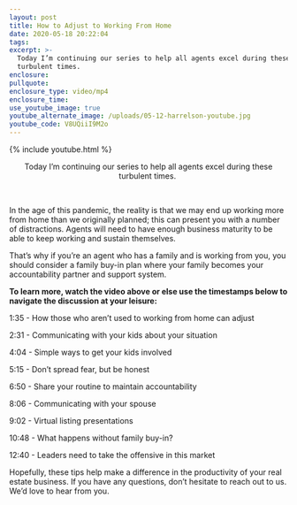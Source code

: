 ```yaml
---
layout: post
title: How to Adjust to Working From Home
date: 2020-05-18 20:22:04
tags:
excerpt: >-
  Today I’m continuing our series to help all agents excel during these
  turbulent times.
enclosure:
pullquote:
enclosure_type: video/mp4
enclosure_time:
use_youtube_image: true
youtube_alternate_image: /uploads/05-12-harrelson-youtube.jpg
youtube_code: V8UQiiI9M2o
---
```


{% include youtube.html %}

<center>Today I&rsquo;m continuing our series to help all agents excel during these turbulent times.&nbsp;</center>

&nbsp;

In the age of this pandemic, the reality is that we may end up working more from home than we originally planned; this can present you with a number of distractions. Agents will need to have enough business maturity to be able to keep working and sustain themselves.

That’s why if you’re an agent who has a family and is working from you, you should consider a family buy-in plan where your family becomes your accountability partner and support system.

**To learn more, watch the video above or else use the timestamps below to navigate the discussion at your leisure:**

1:35 - How those who aren’t used to working from home can adjust

2:31 - Communicating with your kids about your situation

4:04 - Simple ways to get your kids involved

5:15 - Don’t spread fear, but be honest

6:50 - Share your routine to maintain accountability

8:06 - Communicating with your spouse

9:02 - Virtual listing presentations

10:48 - What happens without family buy-in?

12:40 - Leaders need to take the offensive in this market

Hopefully, these tips help make a difference in the productivity of your real estate business. If you have any questions, don’t hesitate to reach out to us. We’d love to hear from you.